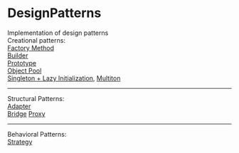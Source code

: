 # DesignPatterns
Implementation of design patterns<br>
Creational patterns:<br>
<a href="https://github.com/BloodyRainRage/DesignPatterns/tree/master/FactoryMethod">Factory Method</a><br>
<a href="https://github.com/BloodyRainRage/DesignPatterns/tree/master/Builder">Builder</a><br>
<a href="https://github.com/BloodyRainRage/DesignPatterns/tree/master/Prototype">Prototype</a><br>
<a href="https://github.com/BloodyRainRage/DesignPatterns/tree/master/ObjectPool">Object Pool</a><br>
<a href="https://github.com/BloodyRainRage/DesignPatterns/tree/master/Singleton">Singleton + Lazy Initialization</a>, 
<a href="https://github.com/BloodyRainRage/DesignPatterns/tree/master/Multiton">Multiton</a>

<hr>
<p>
Structural Patterns:<br>
<a href="https://github.com/BloodyRainRage/DesignPatterns/tree/master/Adapter">Adapter</a><br>
<a href="https://github.com/BloodyRainRage/DesignPatterns/tree/master/Bridge">Bridge</a>
<a href="https://github.com/BloodyRainRage/DesignPatterns/tree/master/Proxy">Proxy</a>

<hr>
<p>
Behavioral Patterns:<br>
<a href="https://github.com/BloodyRainRage/DesignPatterns/tree/master/Strategy">Strategy</a>

